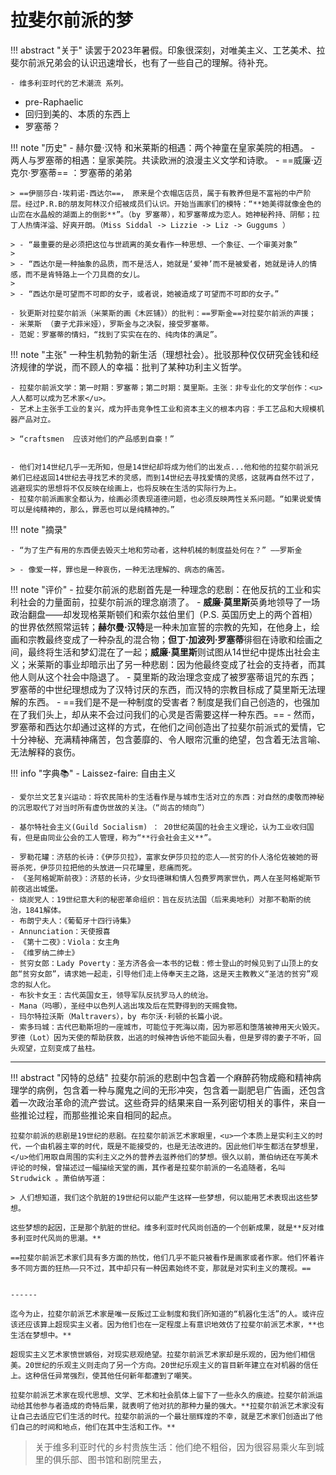 # 拉斐尔前派的梦


!!! abstract "关于"
    读罢于2023年暑假。印象很深刻，对唯美主义、工艺美术、拉斐尔前派兄弟会的认识迅速增长，也有了一些自己的理解。待补充。

    - 维多利亚时代的艺术潮流 系列。

- pre-Raphaelic 
- 回归到美的、本质的东西上
- 罗塞蒂？

!!! note "历史"
    - 赫尔曼·汉特 和米莱斯的相遇：两个神童在皇家美院的相遇。
    - 两人与罗塞蒂的相遇：皇家美院。共读欧洲的浪漫主义文学和诗歌。
    - ==威廉·迈克尔·罗塞蒂== ：罗塞蒂的弟弟

    > ==伊丽莎白·埃莉诺·西达尔==， 原来是个衣帽店店员，属于有教养但是不富裕的中产阶层。经过P.R.B的朋友阿林汉介绍被成员们认识。开始当画家们的模特：“**她美得就像金色的山峦在水晶般的湖面上的倒影**”。（by 罗塞蒂），和罗塞蒂成为恋人。她神秘矜持、阴郁；拉丁人热情洋溢、好爽开朗。（Miss Siddal -> Lizzie -> Liz -> Guggums ）

    > - “最重要的是必须把这位与世疏离的美女看作一种思想、一个象征、一个审美对象”
    > 
    > - “西达尔是一种抽象的品质，而不是活人，她就是‘爱神’而不是被爱者，她就是诗人的情感，而不是肯特路上一个刀具商的女儿。
    > 
    > - “西达尔是可望而不可即的女子，或者说，她被造成了可望而不可即的女子。”

    - 狄更斯对拉斐尔前派（米莱斯的画《木匠铺》）的批判：==罗斯金==对拉斐尔前派的声援；
    - 米莱斯 （妻子尤菲米娅），罗斯金与之决裂，接受罗塞蒂。
    - 范妮：罗塞蒂的情妇，“找到了实实在在的、纯肉体的满足”。



!!! note "主张"
    一种生机勃勃的新生活（理想社会）。批驳那种仅仅研究金钱和经济规律的学说，而不顾人的幸福：批判了某种功利主义哲学。

    - 拉斐尔前派文学：第一时期：罗塞蒂；第二时期：莫里斯。主张：非专业化的文学创作：<u>人人都可以成为艺术家</u>。
    - 艺术上主张手工业的复兴，成为抨击竞争性工业和资本主义的根本内容：手工艺品和大规模机器产品对立。
    
    > “craftsmen  应该对他们的产品感到自豪！”


    - 他们对14世纪几乎一无所知，但是14世纪却将成为他们的出发点...他和他的拉斐尔前派兄弟们已经返回14世纪去寻找艺术的灵感，而到14世纪去寻找爱情的灵感，这就再自然不过了，逃避现实的思想将不仅反映在绘画上，也将反映在生活的实际行为上。
    - 拉斐尔前派画家全都认为，绘画必须表现道德问题，也必须反映两性关系问题。“如果说爱情可以是纯精神的，那么，罪恶也可以是纯精神的。”

!!! note "摘录"
    
    - “为了生产有用的东西便去毁灭土地和劳动者，这种机械的制度益处何在？” ——罗斯金
    
    > - 像爱一样，罪也是一种哀伤，一种无法理解的、病态的痛苦。

!!! note "评价"
    - 拉斐尔前派的悲剧首先是一种理念的悲剧：在他反抗的工业和实利社会的力量面前，拉斐尔前派的理念崩溃了。
    - **威廉·莫里斯**英勇地领导了一场政治翻盘——却发现格莱斯顿们和索尔兹伯里们（P.S. 英国历史上的两个首相）的世界依然照常运转；**赫尔曼·汉特**是一种未加宣誓的宗教的先知，在他身上，绘画和宗教最终变成了一种杂乱的混合物；**但丁·加波列·罗塞蒂**徘徊在诗歌和绘画之间，最终将生活和梦幻混在了一起；**威廉·莫里斯**则试图从14世纪中提炼出社会主义；米莱斯的事业却暗示出了另一种悲剧：因为他最终变成了社会的支持者，而其他人则从这个社会中隐退了。
        - 莫里斯的政治理念变成了被罗塞蒂诅咒的东西；罗塞蒂的中世纪理想成为了汉特讨厌的东西，而汉特的宗教目标成了莫里斯无法理解的东西。
    - ==我们是不是一种制度的受害者？制度是我们自己创造的，也强加在了我们头上，却从来不会过问我们的心灵是否需要这样一种东西。==
    - 然而，罗塞蒂和西达尔却通过这样的方式，在他们之间创造出了拉斐尔前派式的爱情，它十分神秘、充满精神痛苦，包含萎靡的、令人眼帘沉重的绝望，包含着无法言喻、无法解释的哀伤。

!!! info "字典📚"
    - Laissez-faire: 自由主义

    - 爱尔兰文艺复兴运动：将农民简朴的生活看作是与城市生活对立的东西：对自然的虔敬而神秘的沉思取代了对当时所有虚伪世故的关注。（“尚古的倾向”）

    - 基尔特社会主义(Guild Socialism) ： 20世纪英国的社会主义理论，认为工业收归国有，但是由同业公会的工人管理，称为“**行会社会主义**”。

    - 罗勒花罐：济慈的长诗：《伊莎贝拉》，富家女伊莎贝拉的恋人——贫穷的仆人洛伦佐被她的哥哥杀死，伊莎贝拉把他的头放进一只花罐里，悲痛而死。
    - 《圣阿格妮斯前夜》：济慈的长诗，少女玛德琳和情人包费罗两家世仇，两人在圣阿格妮斯节前夜逃出城堡。
    - 烧炭党人：19世纪意大利的秘密革命组织：旨在反抗法国（后来奥地利）对那不勒斯的统治，1841解体。
    - 布朗宁夫人：《葡萄牙十四行诗集》
    - Annunciation：天使报喜
    - 《第十二夜》：Viola：女主角
    - 《维罗纳二绅士》
    - 贫穷女郎：Lady Poverty：圣方济各会一本书的记载：修士登山的时候见到了山顶上的女郎“贫穷女郎”，请求她一起走，引导他们走上侍奉天主之路，这是天主教教义“圣洁的贫穷”观念的拟人化。
    - 布狄卡女王：古代英国女王，领导军队反抗罗马人的统治。
    - Mana（吗哪），圣经中以色列人逃出埃及后在荒野得到的天赐食物。
    - 玛尔特拉沃斯（Maltravers），by 布尔沃·利顿的长篇小说。
    - 索多玛城：古代巴勒斯坦的一座城市，可能位于死海以南，因为邪恶和堕落被神用天火毁灭。罗德（Lot）因为天使的帮助获救，出逃的时候神告诉他不能回头看，但是罗得的妻子不听，回头观望，立刻变成了盐柱。


------


!!! abstract "冈特的总结"
    拉斐尔前派的悲剧中包含着一个麻醉药物成瘾和精神病理学的病例，包含着一种与魔鬼之间的无形冲突，包含着一副肥皂广告画，还包含着一次政治革命的流产尝试。这些奇异的结果来自一系列密切相关的事件，来自一些推论过程，而那些推论来自相同的起点。

    拉斐尔前派的悲剧是19世纪的悲剧。在拉斐尔前派艺术家眼里，<u>一个本质上是实利主义的时代，一个由机器主宰的时代，既是不能接受的，也是无法改进的。因此他们毕生都活在梦想里，</u>他们用取自周围的实利主义之外的营养去滋养他们的梦想。很久以前，萧伯纳还在写美术评论的时候，曾描述过一幅描绘天堂的画，其作者是拉斐尔前派的一名追随者，名叫 Strudwick 。萧伯纳写道：

    > 人们想知道，我们这个肮脏的19世纪何以能产生这样一些梦想，何以能用艺术表现出这些梦想。

    这些梦想的起因，正是那个肮脏的世纪。维多利亚时代风尚创造的一个创新成果，就是**反对维多利亚时代风尚的思潮。**

    ==拉斐尔前派艺术家们具有多方面的热忱，他们几乎不能只被看作是画家或者作家。他们怀着许多不同方面的狂热——只不过，其中却只有一种因素始终不变，那就是对实利主义的蔑视。==


    ------

    迄今为止，拉斐尔前派艺术家是唯一反叛过工业制度和我们所知道的“机器化生活”的人。或许应该还应该算上超现实主义者。因为他们也在一定程度上有意识地效仿了拉斐尔前派艺术家，**也生活在梦想中。**

    超现实主义艺术家愤世嫉俗，对现实悲观绝望。拉斐尔前派艺术家却是乐观的，因为他们相信美。20世纪的乐观主义则走向了另一个方向。20世纪乐观主义的盲目新年建立在对机器的信任上。这种信任异常强烈，使其他任何新年都遭到了嘲笑。

    拉斐尔前派艺术家在现代思想、文学、艺术和社会肌体上留下了一些永久的痕迹。拉斐尔前派运动给其他参与者造成的奇特后果，就表明了他对抗的那种力量的强大。**拉斐尔前派艺术家没有让自己去适应它们生活的时代。拉斐尔前派的一个最壮丽辉煌的不幸，就是艺术家们创造出了他们自己的时间和地点，他们在其中生活和工作。**


> 关于维多利亚时代的乡村贵族生活：他们绝不粗俗，因为很容易乘火车到城里的俱乐部、图书馆和剧院里去，